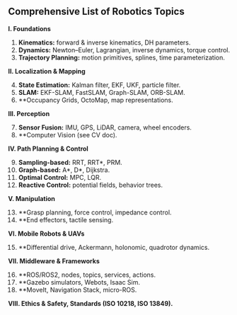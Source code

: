## Comprehensive List of Robotics Topics

**I. Foundations**

1.  **Kinematics:** forward & inverse kinematics, DH parameters.
2.  **Dynamics:** Newton–Euler, Lagrangian, inverse dynamics, torque control.
3.  **Trajectory Planning:** motion primitives, splines, time parameterization.

**II. Localization & Mapping**

4.  **State Estimation:** Kalman filter, EKF, UKF, particle filter.
5.  **SLAM:** EKF-SLAM, FastSLAM, Graph-SLAM, ORB-SLAM.
6.  **Occupancy Grids, OctoMap, map representations.

**III. Perception**

7.  **Sensor Fusion:** IMU, GPS, LiDAR, camera, wheel encoders.
8.  **Computer Vision (see CV doc).

**IV. Path Planning & Control**

9.  **Sampling-based:** RRT, RRT*, PRM.
10. **Graph-based:** A*, D*, Dijkstra.
11. **Optimal Control:** MPC, LQR.
12. **Reactive Control:** potential fields, behavior trees.

**V. Manipulation**

13. **Grasp planning, force control, impedance control.
14. **End effectors, tactile sensing.

**VI. Mobile Robots & UAVs**

15. **Differential drive, Ackermann, holonomic, quadrotor dynamics.

**VII. Middleware & Frameworks**

16. **ROS/ROS2, nodes, topics, services, actions.
17. **Gazebo simulators, Webots, Isaac Sim.
18. **MoveIt, Navigation Stack, micro-ROS.

**VIII. Ethics & Safety, Standards (ISO 10218, ISO 13849).**
